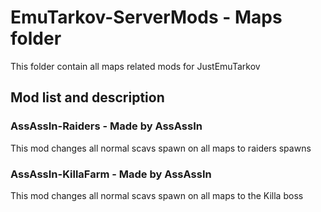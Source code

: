 # EmuTarkov-ServerMods - Maps folder
This folder contain all maps related mods for JustEmuTarkov

## Mod list and description

### AssAssIn-Raiders - Made by AssAssIn
This mod changes all normal scavs spawn on all maps to raiders spawns

### AssAssIn-KillaFarm - Made by AssAssIn
This mod changes all normal scavs spawn on all maps to the Killa boss